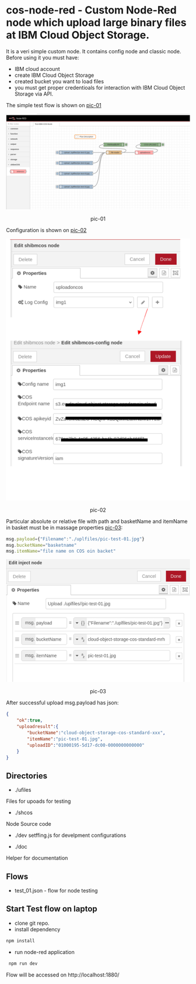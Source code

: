 # cos-node-red - Custom Node-Red node which upload large binary files at IBM Cloud Object Storage.

It is a veri simple custom node. It contains config node and classic node.
Before using it you must have: 
- IBM cloud account
- create IBM Cloud Object Storage
- created bucket you want to load files
- you must get proper credentioals for interaction with IBM Cloud Object Storage via API.

The simple test flow is shown on [pic-01](#pic-01)

<kbd><img src="./doc/pic-01.png" /></kbd>
<p style="text-align: center;"><a name="pic-01">pic-01</a></p>

Configuration is shown on [pic-02](#pic-02)


<kbd><img src="./doc/pic-02.png" /></kbd>
<p style="text-align: center;"><a name="pic-02">pic-02</a></p>

Particular absolute or relative file with path and basketName and itemName in basket must be in massage properties [pic-03](#pic-03):

```js
msg.payload={"Filename":"./uplfiles/pic-test-01.jpg"}
msg.bucketName="basketname"
msg.itemName="file name on COS oin backet"
```


<kbd><img src="./doc/pic-03.png" /></kbd>
<p style="text-align: center;"><a name="pic-03">pic-03</a></p>

After successful upload  msg.payload has json:

```json
{
    "ok":true,
    "uploadresult":{
        "bucketName":"cloud-object-storage-cos-standard-xxx",
        "itemName":"pic-test-01.jpg",
        "uploadID":"01000195-5d17-dc00-0000000000000"
    }
}

```





## Directories

- ./ufiles

Files for upoads for testing

- ./shcos

Node Source code

- ./dev 
setffing.js for develpment configurations

- ./doc

Helper for documentation

## Flows

- test_01.json - flow for node testing


## Start Test flow  on laptop

- clone git repo.
- install dependency

```bash
npm install
```

- run node-red application

```bash
 npm run dev

```

Flow will be accessed on http://localhost:1880/









